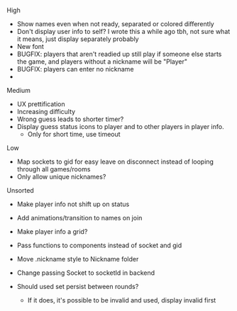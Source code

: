 High
- Show names even when not ready, separated or colored differently
- Don't display user info to self? I wrote this a while ago tbh, not sure what it means, just display separately probably
- New font
- BUGFIX: players that aren't readied up still play if someone else starts the game, and players without a nickname will be "Player"
- BUGFIX: players can enter no nickname
- 

Medium
- UX prettification
- Increasing difficulty
- Wrong guess leads to shorter timer?
- Display guess status icons to player and to other players in player info. 
    - Only for short time, use timeout

Low
- Map sockets to gid for easy leave on disconnect instead of looping through all games/rooms
- Only allow unique nicknames?

Unsorted
- Make player info not shift up on status
- Add animations/transition to names on join
- Make player info a grid?
- Pass functions to components instead of socket and gid
- Move .nickname style to Nickname folder
- Change passing Socket to socketId in backend

- Should used set persist between rounds?
    - If it does, it's possible to be invalid and used, display invalid first

